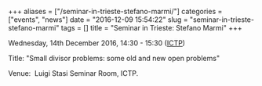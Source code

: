 +++
aliases = ["/seminar-in-trieste-stefano-marmi/"]
categories = ["events", "news"]
date = "2016-12-09 15:54:22"
slug = "seminar-in-trieste-stefano-marmi"
tags = []
title = "Seminar in Trieste: Stefano Marmi"
+++

Wednesday, 14th December 2016, 14:30 - 15:30
([ICTP](http://www.ictp.it/research/math/seminars.aspx))

Title: "Small divisor problems: some old and new open problems"

Venue:  Luigi Stasi Seminar Room, ICTP.


